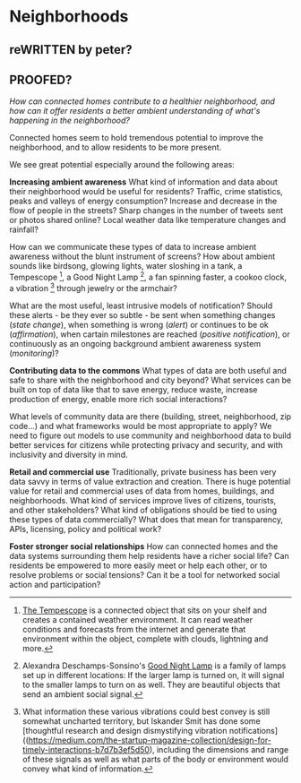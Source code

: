 # Neighborhoods

## reWRITTEN by peter?
## PROOFED?

_How can connected homes contribute to a healthier neighborhood, and how can it offer residents a better ambient understanding of what's happening in the neighborhood?_

Connected homes seem to hold tremendous potential to improve the neighborhood, and to allow residents to be more present.

We see great potential especially around the following areas:

**Increasing ambient awareness**
What kind of information and data about their neighborhood would be useful for residents? Traffic, crime statistics, peaks and valleys of energy consumption? Increase and decrease in the flow of people in the streets? Sharp changes in the number of tweets sent or photos shared online? Local weather data like temperature changes and rainfall? 

How can we communicate these types of data to increase ambient awareness without the blunt instrument of screens? How about ambient sounds like birdsong, glowing lights, water sloshing in a tank, a Tempescope [^1], a Good Night Lamp [^2], a fan spinning faster, a cookoo clock, a vibration [^3] through jewelry or the armchair?

What are the most useful, least intrusive models of notification? Should these alerts - be they ever so subtle - be sent when something changes (*state change*), when something is wrong (*alert*) or continues to be ok (*affirmation*), when cartain milestones are reached (*positive notification*), or continuously as an ongoing background ambient awareness system (*monitoring*)?  

**Contributing data to the commons**
What types of data are both useful and safe to share with the neighborhood and city beyond? What services can be built on top of data like that to save energy, reduce waste, increase production of energy, enable more rich social interactions?

What levels of community data are there (building, street, neighborhood, zip code...) and what frameworks would be most appropriate to apply? We need to figure out models to use community and neighborhood data to build better services for citizens while protecting privacy and security, and with inclusivity and diversity in mind.

**Retail and commercial use**
Traditionally, private business has been very data savvy in terms of value extraction and creation. There is huge potential value for retail and commercial uses of data from homes, buildings, and neighborhoods. What kind of services improve lives of citizens, tourists, and other stakeholders? What kind of obligations should be tied to using these types of data commercially? What does that mean for transparency, APIs, licensing, policy and political work?

**Foster stronger social relationships**
How can connected homes and the data systems surrounding them help residents have a richer social life? Can residents be empowered to more easily meet or help each other, or to resolve problems or social tensions? Can it be a tool for networked social action and participation?



[^1]: [The Tempescope](http://www.tempescope.com/) is a connected object that sits on your shelf and creates a contained weather environment. It can read weather conditions and forecasts from the internet and generate that environment within the object, complete with clouds, lightning and more.
[^2]: Alexandra Deschamps-Sonsino's [Good Night Lamp](http://goodnightlamp.com/) is a family of lamps set up in different locations: If the larger lamp is turned on, it will signal to the smaller lamps to turn on as well. They are beautiful objects that send an ambient social signal.
[^3]: What information these various vibrations could best convey is still somewhat uncharted territory, but Iskander Smit has done some [thoughtful research and design dismystifying vibration notifications]((https://medium.com/the-startup-magazine-collection/design-for-timely-interactions-b7d7b3ef5d50), including the dimensions and range of these signals as well as what parts of the body or environment would convey what kind of information. 
